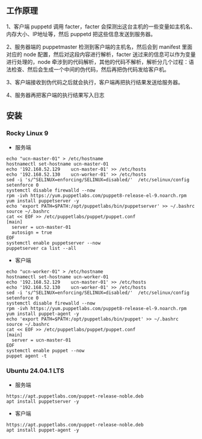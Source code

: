 ## 工作原理
1、客户端 puppetd 调用 facter，facter 会探测出这台主机的一些变量如主机名、内存大小、IP地址等，然后 puppetd 把这些信息发送到服务器。

2、服务器端的 puppetmaster 检测到客户端的主机名，然后会到 manifest 里面对应的 node 配置，然后对这段内容进行解析，facter 送过来的信息可以作为变量进行处理的，node 牵涉到的代码解析，其他的代码不解析，解析分几个过程：语法检查、然后会生成一个中间的伪代码，然后再把伪代码发给客户机。

3、客户端接收到伪代码之后就会执行，客户端再把执行结果发送给服务器。

4、服务器再把客户端的执行结果写入日志

## 安装
### Rocky Linux 9
* 服务端
```
echo "ucn-master-01" > /etc/hostname
hostnamectl set-hostname ucn-master-01
echo '192.168.52.129    ucn-master-01' >> /etc/hosts
echo '192.168.52.130    ucn-worker-01' >> /etc/hosts
sed -i 's/^SELINUX=enforcing/SELINUX=disabled/'  /etc/selinux/config
setenforce 0
systemctl disable firewalld --now
rpm -ivh https://yum.puppetlabs.com/puppet8-release-el-9.noarch.rpm
yum install puppetserver -y
echo 'export PATH=$PATH:/opt/puppetlabs/bin/puppetserver' >> ~/.bashrc 
source ~/.bashrc
cat << EOF >> /etc/puppetlabs/puppet/puppet.conf
[main]
  server = ucn-master-01
  autosign = true
EOF
systemctl enable puppetserver --now
puppetserver ca list --all
```
* 客户端
```
echo "ucn-worker-01" > /etc/hostname
hostnamectl set-hostname ucn-worker-01
echo '192.168.52.129    ucn-master-01' >> /etc/hosts
echo '192.168.52.130    ucn-worker-01' >> /etc/hosts
sed -i 's/^SELINUX=enforcing/SELINUX=disabled/'  /etc/selinux/config
setenforce 0
systemctl disable firewalld --now
rpm -ivh https://yum.puppetlabs.com/puppet8-release-el-9.noarch.rpm
yum install puppet-agent -y
echo 'export PATH=$PATH:/opt/puppetlabs/bin/puppet' >> ~/.bashrc 
source ~/.bashrc
cat << EOF >> /etc/puppetlabs/puppet/puppet.conf
[main]
  server = ucn-master-01
EOF
systemctl enable puppet --now
puppet agent -t
```
### Ubuntu 24.04.1 LTS
* 服务端
```
https://apt.puppetlabs.com/puppet-release-noble.deb
apt install puppetserver -y
```
* 客户端
```
https://apt.puppetlabs.com/puppet-release-noble.deb
apt install puppet-agent -y
```
